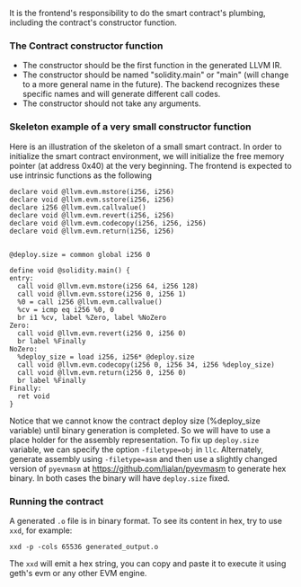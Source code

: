 It is the frontend's responsibility to do the smart contract's plumbing, including the contract's constructor function. 

### The Contract constructor function
* The constructor should be the first function in the generated LLVM IR.
* The constructor should be named "solidity.main" or "main" (will change to a more general name in the future). The backend recognizes these specific names and will generate different call codes.
* The constructor should not take any arguments.

### Skeleton example of a very small constructor function
Here is an illustration of the skeleton of a small smart contract. In order to initialize the smart contract environment, we will initialize the free memory pointer (at address 0x40) at the very beginning. The frontend is expected to use intrinsic functions as the following 
```
declare void @llvm.evm.mstore(i256, i256)
declare void @llvm.evm.sstore(i256, i256)
declare i256 @llvm.evm.callvalue()
declare void @llvm.evm.revert(i256, i256)
declare void @llvm.evm.codecopy(i256, i256, i256)
declare void @llvm.evm.return(i256, i256)


@deploy.size = common global i256 0

define void @solidity.main() {
entry:
  call void @llvm.evm.mstore(i256 64, i256 128)
  call void @llvm.evm.sstore(i256 0, i256 1)
  %0 = call i256 @llvm.evm.callvalue()
  %cv = icmp eq i256 %0, 0
  br i1 %cv, label %Zero, label %NoZero
Zero:
  call void @llvm.evm.revert(i256 0, i256 0)
  br label %Finally
NoZero:
  %deploy_size = load i256, i256* @deploy.size
  call void @llvm.evm.codecopy(i256 0, i256 34, i256 %deploy_size)
  call void @llvm.evm.return(i256 0, i256 0)
  br label %Finally 
Finally:
  ret void
}
```

Notice that we cannot know the contract deploy size (%deploy_size variable) until binary generation is completed. So we will have to use a place holder for the assembly representation. To fix up `deploy.size` variable, we can specify the option `-filetype=obj` in `llc`. Alternately, generate assembly using `-filetype=asm` and then use a slightly changed version of `pyevmasm` at https://github.com/lialan/pyevmasm to generate hex binary. In both cases the binary will have `deploy.size` fixed.

### Running the contract
A generated `.o` file is in binary format. To see its content in hex, try to use `xxd`, for example:
```
xxd -p -cols 65536 generated_output.o
```
The `xxd` will emit a hex string, you can copy and paste it to execute it using geth's evm or any other EVM engine.
